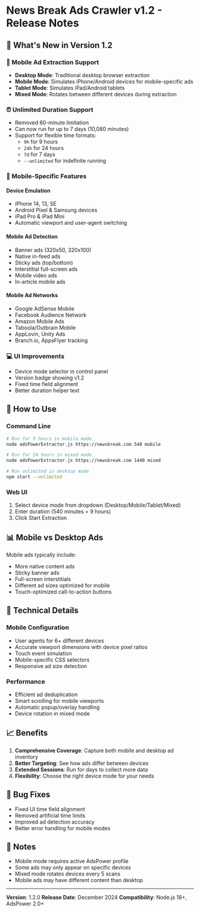 # News Break Ads Crawler v1.2 - Release Notes

## 🎉 What's New in Version 1.2

### 📱 Mobile Ad Extraction Support
- **Desktop Mode**: Traditional desktop browser extraction
- **Mobile Mode**: Simulates iPhone/Android devices for mobile-specific ads
- **Tablet Mode**: Simulates iPad/Android tablets
- **Mixed Mode**: Rotates between different devices during extraction

### ⏰ Unlimited Duration Support
- Removed 60-minute limitation
- Can now run for up to 7 days (10,080 minutes)
- Support for flexible time formats:
  - `9h` for 9 hours
  - `24h` for 24 hours
  - `7d` for 7 days
  - `--unlimited` for indefinite running

### 🎯 Mobile-Specific Features

#### Device Emulation
- iPhone 14, 13, SE
- Android Pixel & Samsung devices
- iPad Pro & iPad Mini
- Automatic viewport and user-agent switching

#### Mobile Ad Detection
- Banner ads (320x50, 320x100)
- Native in-feed ads
- Sticky ads (top/bottom)
- Interstitial full-screen ads
- Mobile video ads
- In-article mobile ads

#### Mobile Ad Networks
- Google AdSense Mobile
- Facebook Audience Network
- Amazon Mobile Ads
- Taboola/Outbrain Mobile
- AppLovin, Unity Ads
- Branch.io, AppsFlyer tracking

### 💻 UI Improvements
- Device mode selector in control panel
- Version badge showing v1.2
- Fixed time field alignment
- Better duration helper text

## 🚀 How to Use

### Command Line
```bash
# Run for 9 hours in mobile mode
node adsPowerExtractor.js https://newsbreak.com 540 mobile

# Run for 24 hours in mixed mode
node adsPowerExtractor.js https://newsbreak.com 1440 mixed

# Run unlimited in desktop mode
npm start --unlimited
```

### Web UI
1. Select device mode from dropdown (Desktop/Mobile/Tablet/Mixed)
2. Enter duration (540 minutes = 9 hours)
3. Click Start Extraction

## 📊 Mobile vs Desktop Ads

Mobile ads typically include:
- More native content ads
- Sticky banner ads
- Full-screen interstitials
- Different ad sizes optimized for mobile
- Touch-optimized call-to-action buttons

## 🔧 Technical Details

### Mobile Configuration
- User agents for 6+ different devices
- Accurate viewport dimensions with device pixel ratios
- Touch event simulation
- Mobile-specific CSS selectors
- Responsive ad size detection

### Performance
- Efficient ad deduplication
- Smart scrolling for mobile viewports
- Automatic popup/overlay handling
- Device rotation in mixed mode

## 📈 Benefits

1. **Comprehensive Coverage**: Capture both mobile and desktop ad inventory
2. **Better Targeting**: See how ads differ between devices
3. **Extended Sessions**: Run for days to collect more data
4. **Flexibility**: Choose the right device mode for your needs

## 🐛 Bug Fixes
- Fixed UI time field alignment
- Removed artificial time limits
- Improved ad detection accuracy
- Better error handling for mobile modes

## 📝 Notes
- Mobile mode requires active AdsPower profile
- Some ads may only appear on specific devices
- Mixed mode rotates devices every 5 scans
- Mobile ads may have different content than desktop

---

**Version**: 1.2.0
**Release Date**: December 2024
**Compatibility**: Node.js 18+, AdsPower 2.0+